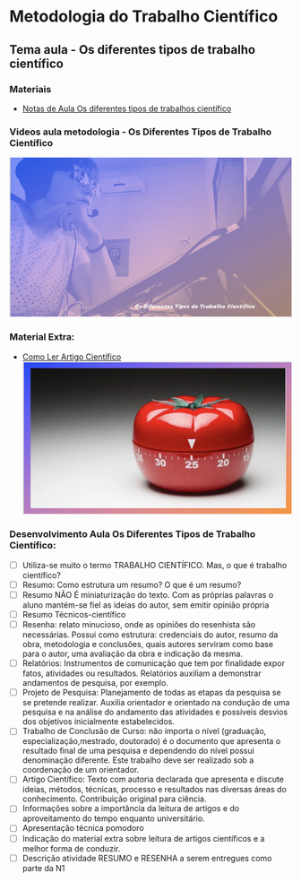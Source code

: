 # Metodologia do Trabalho Científico
## Tema aula - Os diferentes tipos de trabalho científico

### Materiais
- [Notas de Aula Os diferentes tipos de trabalhos científico](Os_diferentes_tipos_de_trabalho_científico.pdf)


### Videos aula metodologia -  Os Diferentes Tipos de Trabalho Científico
[![Os Diferentes Tipos de Trabalho Científico](capa_13.png)](https://youtu.be/qDYZ4OhHELE)

### Material Extra: 
- [Como Ler Artigo Científico](comolerartigo.pdf)
[![Video Pomodoro - Gestão tempo](pomodoro.png)](https://www.youtube.com/watch?v=hfxfJ7Qa4sg)


### Desenvolvimento Aula Os Diferentes Tipos de Trabalho Científico: 

- [ ]  Utiliza-se muito o termo TRABALHO CIENTÍFICO. Mas, o que é trabalho científico?
- [ ]  Resumo: Como estrutura um resumo? O que é um resumo?
- [ ]  Resumo NÃO É miniaturização do texto. Com as próprias palavras o aluno mantém-se fiel as ideias do autor, sem emitir opinião própria
- [ ]  Resumo Técnicos-científico
- [ ]  Resenha: relato minucioso, onde as opiniões do resenhista são necessárias. Possui como estrutura: credenciais do autor, resumo da obra, metodologia e conclusões, quais autores serviram como base para o autor, uma avaliação da obra e indicação da mesma.
- [ ]  Relatórios: Instrumentos de comunicação que tem por finalidade expor fatos, atividades ou resultados. Relatórios auxiliam a demonstrar andamentos de pesquisa, por exemplo.
- [ ]  Projeto de Pesquisa: Planejamento de todas as etapas da pesquisa se se pretende realizar. Auxilia orientador e orientado na condução de uma pesquisa e na análise do andamento das atividades e possíveis desvios dos objetivos inicialmente estabelecidos.
- [ ]  Trabalho de Conclusão de Curso: não importa o nível (graduação, especialização,mestrado, doutorado) é o documento que apresenta o resultado final de uma pesquisa e dependendo do nível possui denominação diferente. Este trabalho deve ser realizado sob a coordenação de um orientador.
- [ ]  Artigo Científico: Texto com autoria declarada que apresenta e discute ideias, métodos, técnicas, processo e resultados nas diversas áreas do conhecimento. Contribuição original para ciência.
- [ ]  Informações sobre a importância da leitura de artigos e do aproveitamento do tempo enquanto universitário.
- [ ]  Apresentação técnica pomodoro
- [ ]  Indicação do material extra sobre leitura de artigos científicos e a melhor forma de conduzir.
- [ ]  Descrição atividade RESUMO e RESENHA a serem entregues como parte da N1 
